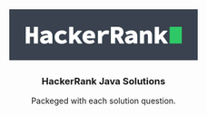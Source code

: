 <center><img src="src/com/testinium/image/git2.PNG" alt="Alt text" title="Optional title"></center>
  <h3 align="center">HackerRank Java Solutions</h3>

  <p align="center">
    Packeged with each solution question.
  </p>

